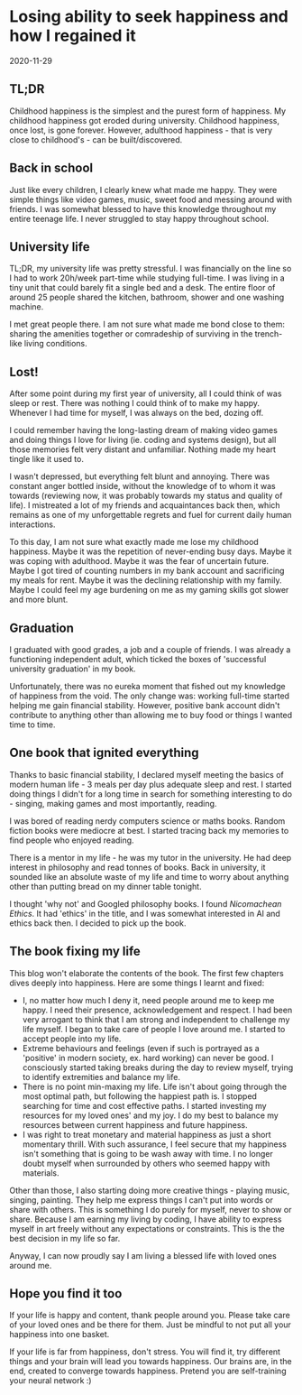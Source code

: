 <h1>Losing ability to seek happiness and how I regained it</h1>
<div class="center">2020-11-29</div>

## TL;DR

Childhood happiness is the simplest and the purest form of happiness. My childhood happiness got eroded during university. Childhood happiness, once lost, is gone forever. However, adulthood happiness - that is very close to childhood's - can be built/discovered.

## Back in school

Just like every children, I clearly knew what made me happy. They were simple things like video games, music, sweet food and messing around with friends.
I was somewhat blessed to have this knowledge throughout my entire teenage life. I never struggled to stay happy throughout school.

## University life

TL;DR, my university life was pretty stressful. I was financially on the line so I had to work 20h/week part-time while studying full-time. I was living in a tiny unit that could barely fit a single bed and a desk. The entire floor of around 25 people shared the kitchen, bathroom, shower and one washing machine.

I met great people there. I am not sure what made me bond close to them: sharing the amenities together or comradeship of surviving in the trench-like living conditions.

## Lost!

After some point during my first year of university, all I could think of was sleep or rest. There was nothing I could think of to make my happy. Whenever I had time for myself, I was always on the bed, dozing off.

I could remember having the long-lasting dream of making video games and doing things I love for living (ie. coding and systems design), but all those memories  felt very distant and unfamiliar. Nothing made my heart tingle like it used to.

I wasn't depressed, but everything felt blunt and annoying. There was constant anger bottled inside, without the knowledge of to whom it was towards (reviewing now, it was probably towards my status and quality of life). I mistreated a lot of my friends and acquaintances back then, which remains as one of my unforgettable regrets and fuel for current daily human interactions.

To this day, I am not sure what exactly made me lose my childhood happiness. Maybe it was the repetition of never-ending busy days. Maybe it was coping with adulthood. Maybe it was the fear of uncertain future. Maybe I got tired of counting numbers in my bank account and sacrificing my meals for rent. Maybe it was the  declining relationship with my family. Maybe I could feel my age burdening on me as my gaming skills got slower and more blunt.

## Graduation

I graduated with good grades, a job and a couple of friends. I was already a functioning independent adult, which ticked the boxes of 'successful university graduation' in my book.

Unfortunately, there was no eureka moment that fished out my knowledge of happiness from the void. The only change was: working full-time started helping me gain financial stability. However, positive bank account didn't contribute to anything other than allowing me to buy food or things I wanted time to time.

## One book that ignited everything

Thanks to basic financial stability, I declared myself meeting the basics of modern human life - 3 meals per day plus adequate sleep and rest. I started doing things I didn't for a long time in search for something interesting to do - singing, making games and most importantly, reading.

I was bored of reading nerdy computers science or maths books. Random fiction books were mediocre at best. I started tracing back my memories to find people who enjoyed reading.

There is a mentor in my life - he was my tutor in the university. He had deep interest in philosophy and read tonnes of books. Back in university, it sounded like an absolute waste of my life and time to worry about anything other than putting bread on my dinner table tonight.

I thought 'why not' and Googled philosophy books. I found _Nicomachean Ethics_. It had 'ethics' in the title, and I was somewhat interested in AI and ethics back then. I decided to pick up the book.

## The book fixing my life

This blog won't elaborate the contents of the book. The first few chapters dives deeply into happiness. Here are some things I learnt and fixed:

- I, no matter how much I deny it, need people around me to keep me happy. I need their presence, acknowledgement and respect. I had been very arrogant to think that I am strong and independent to challenge my life myself. I began to take care of people I love around me. I started to accept people into my life.
- Extreme behaviours and feelings (even if such is portrayed as a 'positive' in modern society, ex. hard working) can never be good. I consciously started taking breaks during the day to review myself, trying to identify extremities and balance my life.
- There is no point min-maxing my life. Life isn't about going through the most optimal path, but following the happiest path is. I stopped searching for time and cost effective paths. I started investing my resources for my loved ones' and my joy. I do my best to balance my resources between current happiness and future happiness.
- I was right to treat monetary and material happiness as just a short momentary thrill. With such assurance, I feel secure that my happiness isn't something that is going to be wash away with time. I no longer doubt myself when surrounded by others who seemed happy with materials.

Other than those, I also starting doing more creative things - playing music, singing, painting. They help me express things I can't put into words or share with others. This is something I do purely for myself, never to show or share. Because I am earning my living by coding, I have  ability to express myself in art freely without any expectations or constraints. This is the the best decision in my life so far.

Anyway, I can now proudly say I am living a blessed life with loved ones around me.

## Hope you find it too

If your life is happy and content, thank people around you. Please take care of your loved ones and be there for them. Just be mindful to not put all your happiness into one basket.

If your life is far from happiness, don't stress. You will find it, try different things and your brain will lead you towards happiness. Our brains are, in the end, created to converge towards happiness. Pretend you are self-training your neural network :)
